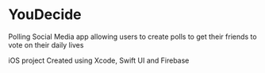 # YouDecide

Polling Social Media app allowing users to create polls to get their friends to vote on their daily lives

iOS project
Created using Xcode, Swift UI and Firebase
